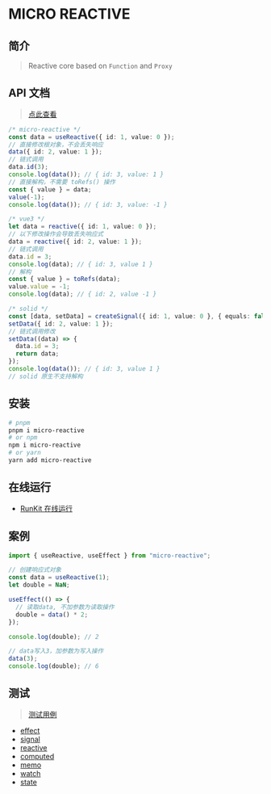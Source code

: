# MICRO REACTIVE

## 简介

> Reactive core based on `Function` and `Proxy`

## API 文档

> [点此查看](https://github.com/wulongshe/micro-reactive/blob/master/packages/core/API.md)

```ts
/* micro-reactive */
const data = useReactive({ id: 1, value: 0 });
// 直接修改根对象，不会丢失响应
data({ id: 2, value: 1 });
// 链式调用
data.id(3);
console.log(data()); // { id: 3, value: 1 }
// 直接解构，不需要 toRefs() 操作
const { value } = data;
value(-1);
console.log(data()); // { id: 3, value: -1 }
```

```ts
/* vue3 */
let data = reactive({ id: 1, value: 0 });
// 以下修改操作会导致丢失响应式
data = reactive({ id: 2, value: 1 });
// 链式调用
data.id = 3;
console.log(data); // { id: 3, value 1 }
// 解构
const { value } = toRefs(data);
value.value = -1;
console.log(data); // { id: 2, value -1 }
```

```ts
/* solid */
const [data, setData] = createSignal({ id: 1, value: 0 }, { equals: false });
setData({ id: 2, value: 1 });
// 链式调用修改
setData((data) => {
  data.id = 3;
  return data;
});
console.log(data()); // { id: 3, value 1 }
// solid 原生不支持解构
```

## 安装

```bash
# pnpm
pnpm i micro-reactive
# or npm
npm i micro-reactive
# or yarn
yarn add micro-reactive
```

## 在线运行

- [RunKit 在线运行](https://npm.runkit.com/micro-reactive)

## 案例

```ts
import { useReactive, useEffect } from "micro-reactive";

// 创建响应式对象
const data = useReactive(1);
let double = NaN;

useEffect(() => {
  // 读取data, 不加参数为读取操作
  double = data() * 2;
});

console.log(double); // 2

// data写入3，加参数为写入操作
data(3);
console.log(double); // 6
```

## 测试

> [测试用例](https://github.com/wulongshe/micro-reactive/tree/master/packages/core/tests)

- [effect](https://github.com/wulongshe/micro-reactive/blob/master/packages/core/tests/effect.spec.ts)
- [signal](https://github.com/wulongshe/micro-reactive/blob/master/packages/core/tests/signal.spec.ts)
- [reactive](https://github.com/wulongshe/micro-reactive/blob/master/packages/core/tests/reactive.spec.ts)
- [computed](https://github.com/wulongshe/micro-reactive/blob/master/packages/core/tests/computed.spec.ts)
- [memo](https://github.com/wulongshe/micro-reactive/blob/master/packages/core/tests/memo.spec.ts)
- [watch](https://github.com/wulongshe/micro-reactive/blob/master/packages/core/tests/watch.spec.ts)
- [state](https://github.com/wulongshe/micro-reactive/blob/master/packages/core/tests/state.spec.ts)
